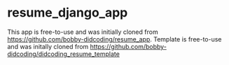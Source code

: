 # resume_django_app

This app is free-to-use and was initially cloned from https://github.com/bobby-didcoding/resume_app.
Template is free-to-use and was initally cloned from https://github.com/bobby-didcoding/didcoding_resume_template

